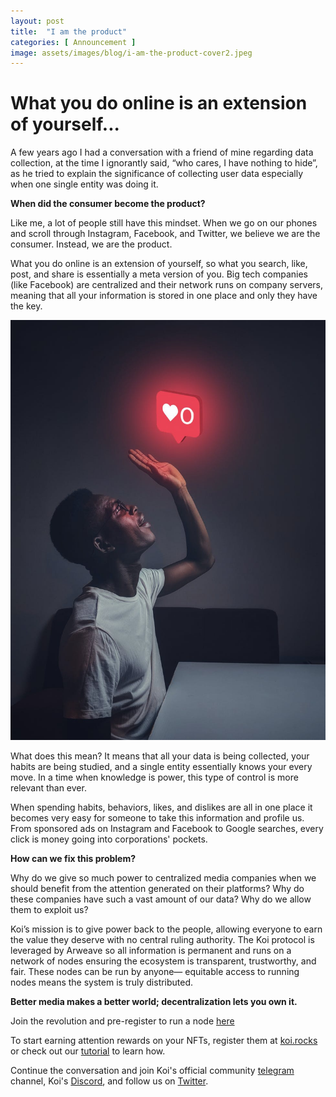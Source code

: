```yaml
---
layout: post
title:  "I am the product"
categories: [ Announcement ]
image: assets/images/blog/i-am-the-product-cover2.jpeg
---
```


# What you do online is an extension of yourself...

A few years ago I had a conversation with a friend of mine regarding data collection, at the time I ignorantly said, “who cares, I have nothing to hide”, as he tried to explain the significance of collecting user data especially when one single entity was doing it. 

**When did the consumer become the product?**

Like me, a lot of people still have this mindset. When we go on our phones and scroll through Instagram, Facebook, and Twitter, we believe we are the consumer. Instead, we are the product.

What you do online is an extension of yourself, so what you search, like, post,  and share is essentially a meta version of you. Big tech companies (like Facebook) are centralized and their network runs on company servers, meaning that all your information is stored in one place and only they have the key. 

![I am a product - Koi blog](/assets/images/blog/I-am-the-product-image2.jpeg)

What does this mean? It means that all your data is being collected, your habits are being studied, and a single entity essentially knows your every move. In a time when knowledge is power, this type of control is more relevant than ever. 

When spending habits, behaviors, likes, and dislikes are all in one place it becomes very easy for someone to take this information and profile us. From sponsored ads on Instagram and Facebook to Google searches, every click is money going into corporations' pockets. 

**How can we fix this problem?**

Why do we give so much power to centralized media companies when we should benefit from the attention generated on their platforms? Why do these companies have such a vast amount of our data? Why do we allow them to exploit us? 

Koi’s mission is to give power back to the people, allowing everyone to earn the value they deserve with no central ruling authority. The Koi protocol is leveraged by Arweave so all information is permanent and runs on a network of nodes ensuring the ecosystem is transparent, trustworthy, and fair. These nodes can be run by anyone— equitable access to running nodes means the system is truly distributed.

**Better media makes a better world; decentralization lets you own it.**


Join the revolution and pre-register to run a node [here](https://docs.google.com/forms/d/e/1FAIpQLSduDTdxD3dDOvcbIcKlG7JWOsnDFVZFdLy0J38q_OOzUC3okA/viewform)

To start earning attention rewards on your NFTs, register them at [koi.rocks](https://koi.rocks/contents) or check out our [tutorial](https://blog.openkoi.com/An-Arweave-faucet-tutorial/) to learn how.

Continue the conversation and join Koi's official community [telegram](https://t.me/joinchat/OEHs_8T9-8ZhZmU5) channel, Koi's [Discord](https://discord.gg/zByqXPGEWy), and follow us on [Twitter](https://twitter.com/open_koi). 

